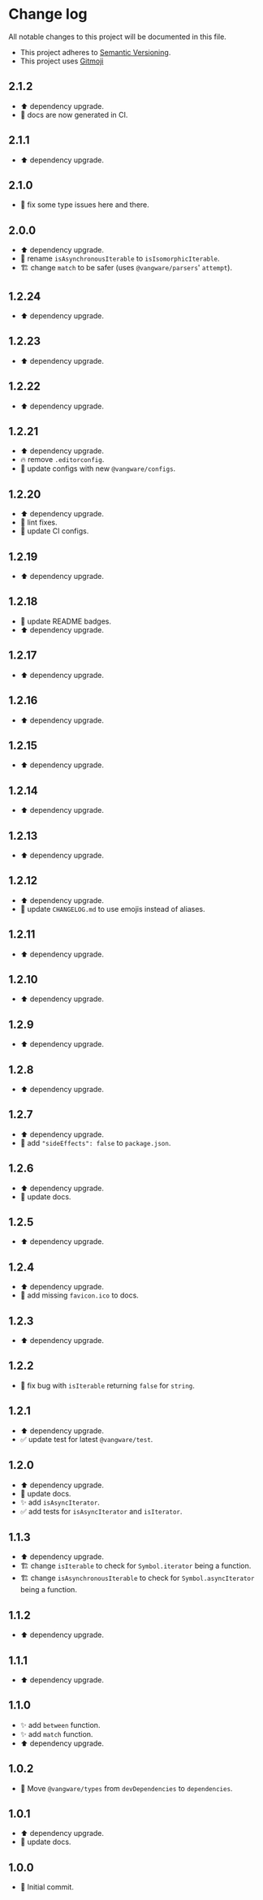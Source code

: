 # Change log

All notable changes to this project will be documented in this file.

-   This project adheres to [Semantic Versioning][semver].
-   This project uses [Gitmoji][gitmoji]

## 2.1.2

-   ⬆️ dependency upgrade.
-   🔧 docs are now generated in CI.

## 2.1.1

-   ⬆️ dependency upgrade.

## 2.1.0

-   🐛 fix some type issues here and there.

## 2.0.0

-   ⬆️ dependency upgrade.
-   🚚 rename `isAsynchronousIterable` to `isIsomorphicIterable`.
-   🏗 change `match` to be safer (uses `@vangware/parsers`' `attempt`).

## 1.2.24

-   ⬆️ dependency upgrade.

## 1.2.23

-   ⬆️ dependency upgrade.

## 1.2.22

-   ⬆️ dependency upgrade.

## 1.2.21

-   ⬆️ dependency upgrade.
-   🔥 remove `.editorconfig`.
-   🔧 update configs with new `@vangware/configs`.

## 1.2.20

-   ⬆️ dependency upgrade.
-   🚨 lint fixes.
-   🔧 update CI configs.

## 1.2.19

-   ⬆️ dependency upgrade.

## 1.2.18

-   📝 update README badges.
-   ⬆️ dependency upgrade.

## 1.2.17

-   ⬆️ dependency upgrade.

## 1.2.16

-   ⬆️ dependency upgrade.

## 1.2.15

-   ⬆️ dependency upgrade.

## 1.2.14

-   ⬆️ dependency upgrade.

## 1.2.13

-   ⬆️ dependency upgrade.

## 1.2.12

-   ⬆️ dependency upgrade.
-   📝 update `CHANGELOG.md` to use emojis instead of aliases.

## 1.2.11

-   ⬆️ dependency upgrade.

## 1.2.10

-   ⬆️ dependency upgrade.

## 1.2.9

-   ⬆️ dependency upgrade.

## 1.2.8

-   ⬆️ dependency upgrade.

## 1.2.7

-   ⬆️ dependency upgrade.
-   🔧 add `"sideEffects": false` to `package.json`.

## 1.2.6

-   ⬆️ dependency upgrade.
-   📝 update docs.

## 1.2.5

-   ⬆️ dependency upgrade.

## 1.2.4

-   ⬆️ dependency upgrade.
-   📝 add missing `favicon.ico` to docs.

## 1.2.3

-   ⬆️ dependency upgrade.

## 1.2.2

-   🐛 fix bug with `isIterable` returning `false` for `string`.

## 1.2.1

-   ⬆️ dependency upgrade.
-   ✅ update test for latest `@vangware/test`.

## 1.2.0

-   ⬆️ dependency upgrade.
-   📝 update docs.
-   ✨ add `isAsyncIterator`.
-   ✅ add tests for `isAsyncIterator` and `isIterator`.

## 1.1.3

-   ⬆️ dependency upgrade.
-   🏗 change `isIterable` to check for `Symbol.iterator` being a function.
-   🏗 change `isAsynchronousIterable` to check for `Symbol.asyncIterator` being
    a function.

## 1.1.2

-   ⬆️ dependency upgrade.

## 1.1.1

-   ⬆️ dependency upgrade.

## 1.1.0

-   ✨ add `between` function.
-   ✨ add `match` function.
-   ⬆️ dependency upgrade.

## 1.0.2

-   🚚 Move `@vangware/types` from `devDependencies` to `dependencies`.

## 1.0.1

-   ⬆️ dependency upgrade.
-   📝 update docs.

## 1.0.0

-   🎉 Initial commit.

<!-- References -->

[gitmoji]: https://gitmoji.dev/
[semver]: https://semver.org/
